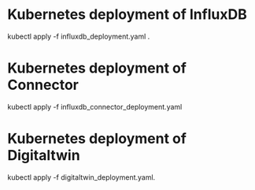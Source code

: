 # Kubernetes deployment of InfluxDB
kubectl apply -f influxdb_deployment.yaml .

# Kubernetes deployment of Connector
kubectl apply -f influxdb_connector_deployment.yaml

# Kubernetes deployment of Digitaltwin
kubectl apply -f digitaltwin_deployment.yaml.

